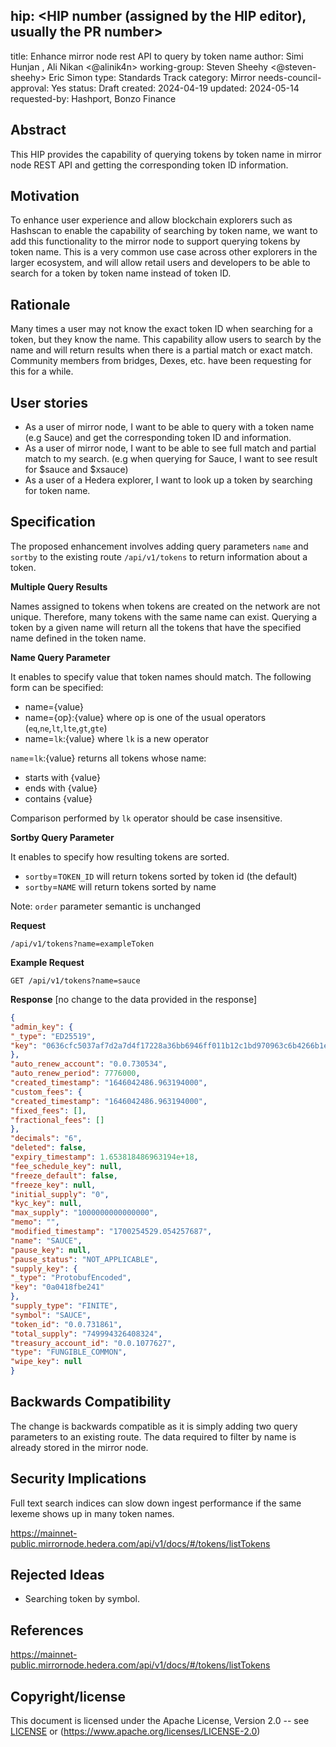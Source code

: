 ## hip: <HIP number (assigned by the HIP editor), usually the PR number>
title: Enhance mirror node rest API to query by token name
author: Simi Hunjan <SimiHunjan>, Ali Nikan <@alinik4n>
working-group: Steven Sheehy <@steven-sheehy> Eric <ericleponner> Simon <svienot>
type: Standards Track
category: Mirror
needs-council-approval: Yes
status: Draft
created: 2024-04-19
updated: 2024-05-14
requested-by: Hashport, Bonzo Finance

## Abstract

This HIP provides the capability of querying tokens by token name in mirror node REST API and getting the corresponding token ID information.

## Motivation

To enhance user experience and allow blockchain explorers such as Hashscan to enable the capability of searching by token name, we want to add this functionality to the mirror node to support querying tokens by token name.
This is a very common use case across other explorers in the larger ecosystem, and will allow retail users and developers to be able to search for a token by token name instead of token ID.

## Rationale

Many times a user may not know the exact token ID when searching for a token, but they know the name. This capability allow users to search by the name and will return results when there is a partial match or exact match. Community members from bridges, Dexes, etc. have been requesting for this for a while.

## User stories

- As a user of mirror node, I want to be able to query with a token name (e.g Sauce) and get the corresponding token ID and information.
- As a user of mirror node, I want to be able to see full match and partial match to my search. (e.g when querying for Sauce, I want to see result for $sauce and $xsauce)
- As a user of a Hedera explorer, I want to look up a token by searching for token name.

## Specification

The proposed enhancement involves adding  query parameters `name` and `sortby` to the existing route `/api/v1/tokens` to return information about a token.

**Multiple Query Results**

Names assigned to tokens when tokens are created on the network are not unique. Therefore, many tokens with the same name can exist. Querying a token by a given name will return all the tokens that have the specified name defined in the token name.

**Name Query Parameter**

It enables to specify value that token names should match. The following form can be specified:

- name={value}
- name={op}:{value} where op is one of the usual operators (`eq`,`ne`,`lt`,`lte`,`gt`,`gte`)
- name=`lk`:{value} where `lk` is a new operator

`name`=`lk`:{value} returns all tokens whose name:

- starts with {value}
- ends with {value}
- contains {value}

Comparison performed by `lk` operator should be case insensitive.

**Sortby Query Parameter**

It enables to specify how resulting tokens are sorted.

- `sortby`=`TOKEN_ID` will return tokens sorted by token id (the default)
- `sortby`=`NAME` will return tokens sorted by name

Note: `order` parameter semantic is unchanged

**Request**
```
/api/v1/tokens?name=exampleToken
```
**Example Request** 

```
GET /api/v1/tokens?name=sauce
```
**Response** 
[no change to the data provided in the response]
```json
{
"admin_key": {
"_type": "ED25519",
"key": "0636cfc5037af7d2a7d4f17228a36bb6946ff011b12c1bd970963c6b4266b1ef"
},
"auto_renew_account": "0.0.730534",
"auto_renew_period": 7776000,
"created_timestamp": "1646042486.963194000",
"custom_fees": {
"created_timestamp": "1646042486.963194000",
"fixed_fees": [],
"fractional_fees": []
},
"decimals": "6",
"deleted": false,
"expiry_timestamp": 1.653818486963194e+18,
"fee_schedule_key": null,
"freeze_default": false,
"freeze_key": null,
"initial_supply": "0",
"kyc_key": null,
"max_supply": "1000000000000000",
"memo": "",
"modified_timestamp": "1700254529.054257687",
"name": "SAUCE",
"pause_key": null,
"pause_status": "NOT_APPLICABLE",
"supply_key": {
"_type": "ProtobufEncoded",
"key": "0a0418fbe241"
},
"supply_type": "FINITE",
"symbol": "SAUCE",
"token_id": "0.0.731861",
"total_supply": "749994326408324",
"treasury_account_id": "0.0.1077627",
"type": "FUNGIBLE_COMMON",
"wipe_key": null
}
```



## **Backwards Compatibility**

The change is backwards compatible as it is simply adding two query parameters to an existing route. The data required to filter by name is already stored in the mirror node.

## Security Implications

Full text search indices can slow down ingest performance if the same lexeme shows up in many token names.

https://mainnet-public.mirrornode.hedera.com/api/v1/docs/#/tokens/listTokens

## Rejected Ideas

- Searching token by symbol.

## References

https://mainnet-public.mirrornode.hedera.com/api/v1/docs/#/tokens/listTokens

## Copyright/license

This document is licensed under the Apache License, Version 2.0 -- see [LICENSE](https://www.notion.so/LICENSE) or (https://www.apache.org/licenses/LICENSE-2.0)
